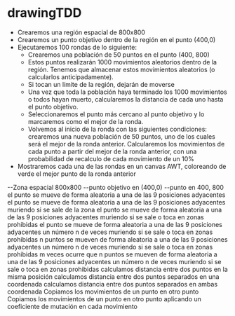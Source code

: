 # drawingTDD

* Crearemos una región espacial de 800x800
* Crearemos un punto objetivo dentro de la región en el punto (400,0)
* Ejecutaremos 100 rondas de lo siguiente:
   * Crearemos una población de 50 puntos en el punto (400, 800)
   * Estos puntos realizarán 1000 movimientos aleatorios dentro de la región. Tenemos que almacenar estos movimientos aleatorios (o calcularlos anticipadamente).
   * Si tocan un límite de la región, dejarán de moverse
   * Una vez que toda la población haya terminado los 1000 movimientos o todos hayan muerto, calcularemos la distancia de cada uno hasta el punto objetivo.
   * Seleccionaremos el punto más cercano al punto objetivo y lo marcaremos como el mejor de la ronda.
   * Volvemos al inicio de la ronda con las siguientes condiciones: crearemos una nueva población de 50 puntos, uno de los cuales será el mejor de la ronda anterior.  Calcularemos los movimientos de cada punto a partir del mejor de la ronda anterior, con una probabilidad de recalculo de cada movimiento de un 10%
* Mostraremos cada una de las rondas en un canvas AWT, coloreando de verde el mejor punto de la ronda anterior

--Zona espacial 800x800
--punto objetivo en (400,0)
--punto en 400, 800
el punto se mueve de forma aleatoria a una de las 9 posiciones adyacentes
el punto se mueve de forma aleatoria a una de las 9 posiciones adyacentes muriendo si se sale de la zona
el punto se mueve de forma aleatoria a una de las 9 posiciones adyacentes muriendo si se sale o toca en zonas prohibidas
el punto se mueve de forma aleatoria a una de las 9 posiciones adyacentes un número n de veces muriendo si se sale o toca en zonas prohibidas
n puntos se mueven de forma aleatoria a una de las 9 posiciones adyacentes un número n de veces muriendo si se sale o toca en zonas prohibidas
m veces ocurre que n puntos se mueven de forma aleatoria a una de las 9 posiciones adyacentes un número n de veces muriendo si se sale o toca en zonas prohibidas
calculamos distancia entre dos puntos en la misma posición
calculamos distancia entre dos puntos separados en una coordenada
calculamos distancia entre dos puntos separados en ambas coordenada
Copiamos los movimientos de un punto en otro punto
Copiamos los movimientos de un punto en otro punto aplicando un coeficiente de mutación en cada movimiento
